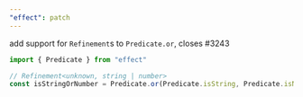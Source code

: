 ```yaml
---
"effect": patch
---
```


add support for `Refinement`s to `Predicate.or`, closes #3243

```ts
import { Predicate } from "effect"

// Refinement<unknown, string | number>
const isStringOrNumber = Predicate.or(Predicate.isString, Predicate.isNumber)
```
